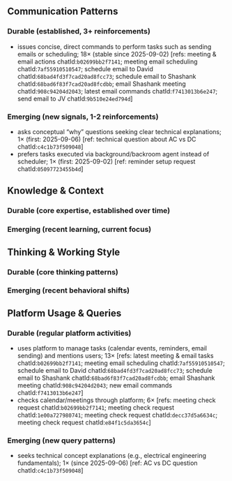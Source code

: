 ## Communication Patterns
### Durable (established, 3+ reinforcements)
- issues concise, direct commands to perform tasks such as sending emails or scheduling; 18× (stable since 2025-09-02) [refs: meeting & email actions chatId:`b02699bb2f7141`; meeting email scheduling chatId:`7af55910510547`; schedule email to David chatId:`68bad4fd3f7cad20ad8fcc73`; schedule email to Shashank chatId:`68bad6f83f7cad20ad8fcdbb`; email Shashank meeting chatId:`908c94204d2043`; latest email commands chatId:`f7413013b6e247`; send email to JV chatId:`9b510e24ed794d`]

### Emerging (new signals, 1-2 reinforcements)
- asks conceptual “why” questions seeking clear technical explanations; 1× (first: 2025-09-06) [ref: technical question about AC vs DC chatId:`c4c1b73f509048`]
- prefers tasks executed via background/backroom agent instead of scheduler; 1× (first: 2025-09-02) [ref: reminder setup request chatId:`05097723455b4d`]

## Knowledge & Context
### Durable (core expertise, established over time)

### Emerging (recent learning, current focus)

## Thinking & Working Style
### Durable (core thinking patterns)

### Emerging (recent behavioral shifts)

## Platform Usage & Queries
### Durable (regular platform activities)
- uses platform to manage tasks (calendar events, reminders, email sending) and mentions users; 13× [refs: latest meeting & email tasks chatId:`b02699bb2f7141`; meeting email scheduling chatId:`7af55910510547`; schedule email to David chatId:`68bad4fd3f7cad20ad8fcc73`; schedule email to Shashank chatId:`68bad6f83f7cad20ad8fcdbb`; email Shashank meeting chatId:`908c94204d2043`; new email commands chatId:`f7413013b6e247`]
- checks calendar/meetings through platform; 6× [refs: meeting check request chatId:`b02699bb2f7141`; meeting check request chatId:`1e00a727980741`; meeting check request chatId:`decc37d5a6634c`; meeting check request chatId:`e84f1c5da3654c`]

### Emerging (new query patterns)
- seeks technical concept explanations (e.g., electrical engineering fundamentals); 1× (since 2025-09-06) [ref: AC vs DC question chatId:`c4c1b73f509048`]